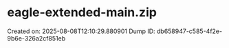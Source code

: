 # eagle-extended-main.zip
Created on: 2025-08-08T12:10:29.880901
Dump ID: db658947-c585-4f2e-9b6e-326a2cf851eb
